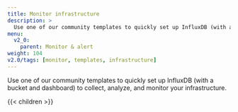 ```yaml
---
title: Monitor infrastructure
description: >
  Use one of our community templates to quickly set up InfluxDB (with a bucket and dashboard) to collect, analyze, and monitor your infrastructure.
menu:
  v2_0:
    parent: Monitor & alert
weight: 104
v2.0/tags: [monitor, templates, infrastructure]
---
```


Use one of our community templates to quickly set up InfluxDB (with a bucket and dashboard) to collect, analyze, and monitor your infrastructure.

{{< children >}}
